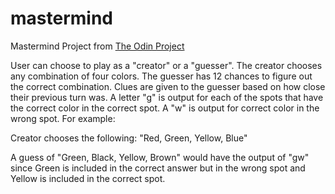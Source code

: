 # mastermind
Mastermind Project from [The Odin Project](https://www.theodinproject.com/lessons/ruby-mastermind)

User can choose to play as a "creator" or a "guesser". The creator chooses any combination of four colors. The guesser has 12 chances to figure out the correct combination. Clues are given to the guesser based on how close their previous turn was. A letter "g" is output for each of the spots that have the correct color in the correct spot. A "w" is output for correct color in the wrong spot. For example:

Creator chooses the following: "Red, Green, Yellow, Blue"

A guess of "Green, Black, Yellow, Brown" would have the output of "gw" since Green is included in the correct answer but in the wrong spot and Yellow is included in the correct spot.
